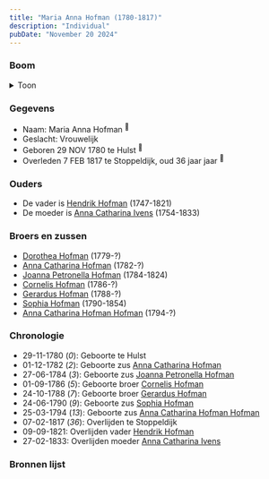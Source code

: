 ```yaml
---
title: "Maria Anna Hofman (1780-1817)"
description: "Individual"
pubDate: "November 20 2024"
---
```


### Boom
<details><summary>Toon</summary>

![test](https://www.plantuml.com/plantuml/svg/bPBBRi8m44Nt_efHk-WAAI500274eubefJwaLjqY9vc26yUEFAOLglZtJdaKnA9LTzRuNi-PEnwHbywlAYseLAQMJbQGoRnSEBionTHgwy0xQOYlq7YnL0L2hbokSNV6glPhgB3AqD6kH1uTMh-kKPoyccj919y202RM5UYUboel3H8D1fLKPZY4I6o4k8B7RIiIEyV534tXL0ap-rf9Sm6Iu2O8WdOCS9b4QJkTyAkVhmfriO51FvFPUfvPxpNsXn36hPYTngDHH7YYetAbzLoQOfuxIvHPHc533vwIHmYxpV3KjZd0Z8sHC9L-APtYqyqx6ZeYTHafdIHH4ls258LmExvdidRhNsJD6D9amcXH14_UrZNBrLjvP1lqFx0eb5byYmEuJgRS9EvkyLB6uv4kjLei_HgrjX-Ck17x91kDlKBivpWMzaukV5zr0d5eTySHIDW6ShQQJW0_E_qxZsOFxXzU6BKRm6oboVyTnI69C3vBGepui_1l_W80)
</details>

### Gegevens
- Naam: Maria Anna Hofman <sup><a href="../s00078/" style="text-decoration:none" title="Doopinschrijving Maria Anna Hofman 29-11-1780">:link:</a></sup>
- Geslacht: Vrouwelijk
- Geboren 29 NOV 1780 te Hulst <sup><a href="../s00078/" style="text-decoration:none" title="Doopinschrijving Maria Anna Hofman 29-11-1780">:link:</a></sup>
- Overleden 7 FEB 1817 te Stoppeldijk, oud 36 jaar jaar <sup><a href="../s00084/" style="text-decoration:none" title="Overlijden Maria Anna Hofman 7-2-1817">:link:</a></sup>

### Ouders
- De vader is [Hendrik Hofman](../i00057/) (1747-1821)
- De moeder is [Anna Catharina Ivens](../i00058/) (1754-1833)

### Broers en zussen
- [Dorothea Hofman](../i00059/) (1779-?)
- [Anna Catharina Hofman](../i00061/) (1782-?)
- [Joanna Petronella Hofman](../i00063/) (1784-1824)
- [Cornelis Hofman](../i00064/) (1786-?)
- [Gerardus Hofman](../i00065/) (1788-?)
- [Sophia Hofman](../i00066/) (1790-1854)
- [Anna Catharina Hofman Hofman](../i00067/) (1794-?)

### Chronologie
- 29-11-1780 (<i>0</i>): Geboorte te Hulst
- 01-12-1782 (<i>2</i>): Geboorte zus [Anna Catharina Hofman](../i00061/)
- 27-06-1784 (<i>3</i>): Geboorte zus [Joanna Petronella Hofman](../i00063/)
- 01-09-1786 (<i>5</i>): Geboorte broer [Cornelis Hofman](../i00064/)
- 24-10-1788 (<i>7</i>): Geboorte broer [Gerardus Hofman](../i00065/)
- 24-06-1790 (<i>9</i>): Geboorte zus [Sophia Hofman](../i00066/)
- 25-03-1794 (<i>13</i>): Geboorte zus [Anna Catharina Hofman Hofman](../i00067/)
- 07-02-1817 (<i>36</i>): Overlijden te Stoppeldijk
- 09-09-1821: Overlijden vader [Hendrik Hofman](../i00057/)
- 27-02-1833: Overlijden moeder [Anna Catharina Ivens](../i00058/)

### Bronnen lijst
